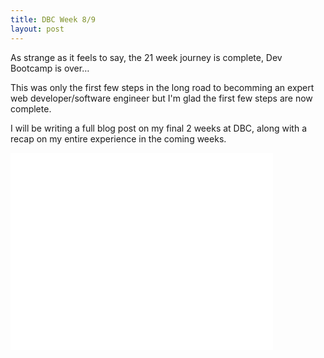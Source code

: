 ```yaml
---
title: DBC Week 8/9
layout: post
---
```


As strange as it feels to say, the 21 week journey is complete, Dev Bootcamp is over&hellip;

This was only the first few steps in the long road to becomming an expert web developer/software engineer but I'm glad the first few steps are now complete.

I will be writing a full blog post on my final 2 weeks at DBC, along with a recap on my entire experience in the coming weeks.


<div class="youtube-video">
<iframe width="420" height="315" src="//www.youtube.com/embed/ft1I5pEVAgg" frameborder="0" allowfullscreen></iframe>
</div>